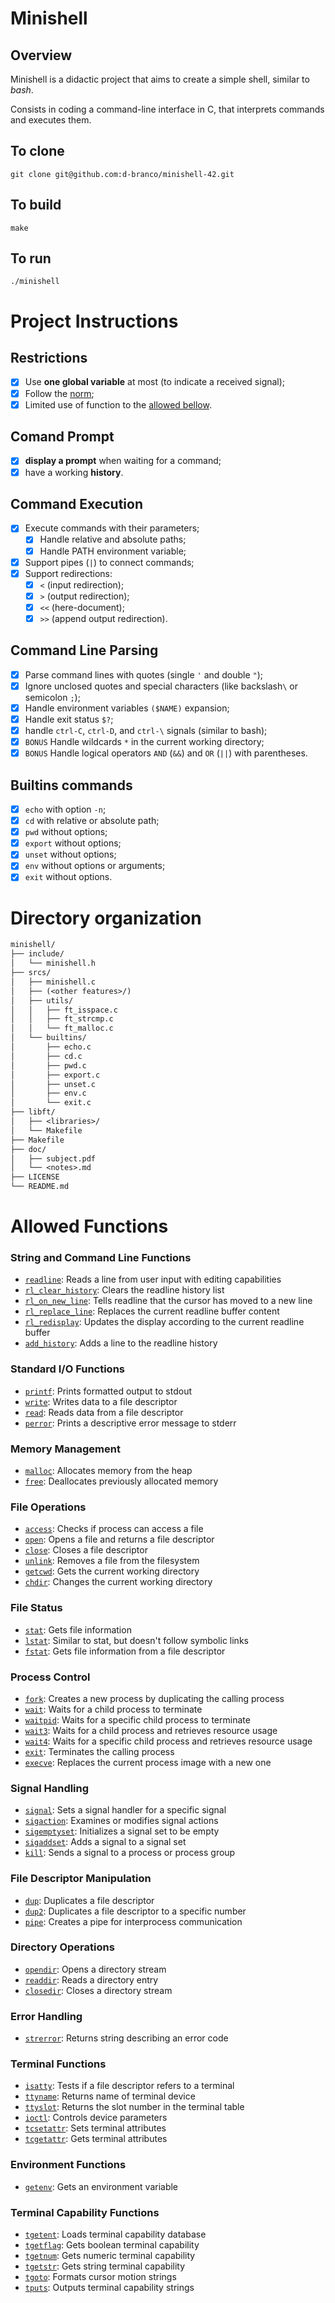 Minishell
==========

Overview
--------
Minishell is a didactic project that aims to create a simple shell, similar to *bash*.


Consists in coding a command-line interface in C, that interprets commands and executes them.

To clone
--------

```shell
git clone git@github.com:d-branco/minishell-42.git
```

## To build
```shell
make
```

## To run
```shell
./minishell
```

Project Instructions
====================
## Restrictions
- [x] Use **one global variable** at most (to indicate a received signal);
- [x] Follow the [norm](doc/normv4.pdf);
- [x] Limited use of function to the [allowed bellow](#allowed-functions).
## Comand Prompt
 - [x] **display a prompt** when waiting for a command;
 - [x] have a working **history**.
## Command Execution
- [x] Execute commands with their parameters;
	- [x] Handle relative and absolute paths;
	- [x] Handle PATH environment variable;
- [x] Support pipes (`|`) to connect commands;
- [x] Support redirections:
  - [x] `<` (input redirection);
  - [x] `>` (output redirection);
  - [x] `<<` (here-document);
  - [x] `>>` (append output redirection).
## Command Line Parsing
- [x] Parse command lines with quotes (single `'` and double `"`);
- [x] Ignore unclosed quotes and special characters (like backslash`\` or semicolon `;`);
- [x] Handle environment variables `($NAME)` expansion;
- [x] Handle exit status `$?`;
- [x] handle `ctrl-C`, `ctrl-D`, and `ctrl-\` signals (similar to bash);
- [x] `BONUS` Handle wildcards `*` in the current working directory;
- [x] `BONUS` Handle logical operators `AND` (`&&`) and `OR` (`||`) with parentheses.
## Builtins commands
- [x] `echo` with option `-n`;
- [x] `cd` with relative or absolute path;
- [x] `pwd` without options;
- [x] `export` without options;
- [x] `unset` without options;
- [x] `env` without options or arguments;
- [x] `exit` without options.

Directory organization
======================
```txt
minishell/
├── include/
│   └── minishell.h
├── srcs/
│   ├── minishell.c
│   ├── (<other features>/)
│   ├── utils/
│   │   ├── ft_isspace.c
│   │   ├── ft_strcmp.c
│   │   └── ft_malloc.c
│   └── builtins/
│       ├── echo.c
│       ├── cd.c
│       ├── pwd.c
│       ├── export.c
│       ├── unset.c
│       ├── env.c
│       └── exit.c
├── libft/
│   ├── <libraries>/
│   └── Makefile
├── Makefile
├── doc/
│   ├── subject.pdf
│   └── <notes>.md
├── LICENSE
└── README.md
```

Allowed Functions
=================
### String and Command Line Functions
- [`readline`](https://man7.org/linux/man-pages/man3/readline.3.html): Reads a line from user input with editing capabilities
- [`rl_clear_history`](https://tiswww.cwru.edu/php/chet/readline/readline.html#index-rl_005fclear_005fhistory): Clears the readline history list
- [`rl_on_new_line`](https://tiswww.cwru.edu/php/chet/readline/readline.html#index-rl_005fon_005fnew_005fline): Tells readline that the cursor has moved to a new line
- [`rl_replace_line`](https://tiswww.cwru.edu/php/chet/readline/readline.html#index-rl_005freplace_005fline): Replaces the current readline buffer content
- [`rl_redisplay`](https://tiswww.cwru.edu/php/chet/readline/readline.html#Redisplay): Updates the display according to the current readline buffer
- [`add_history`](https://man7.org/linux/man-pages/man3/history.3.html): Adds a line to the readline history
### Standard I/O Functions
- [`printf`](https://man7.org/linux/man-pages/man3/printf.3.html): Prints formatted output to stdout
- [`write`](https://man7.org/linux/man-pages/man2/write.2.html): Writes data to a file descriptor
- [`read`](https://man7.org/linux/man-pages/man2/read.2.html): Reads data from a file descriptor
- [`perror`](https://man7.org/linux/man-pages/man3/perror.3.html): Prints a descriptive error message to stderr
### Memory Management
- [`malloc`](https://man7.org/linux/man-pages/man3/malloc.3.html): Allocates memory from the heap
- [`free`](https://man7.org/linux/man-pages/man3/free.3.html): Deallocates previously allocated memory
### File Operations
- [`access`](https://man7.org/linux/man-pages/man2/access.2.html): Checks if process can access a file
- [`open`](https://man7.org/linux/man-pages/man2/open.2.html): Opens a file and returns a file descriptor
- [`close`](https://man7.org/linux/man-pages/man2/close.2.html): Closes a file descriptor
- [`unlink`](https://man7.org/linux/man-pages/man2/unlink.2.html): Removes a file from the filesystem
- [`getcwd`](https://man7.org/linux/man-pages/man3/getcwd.3.html): Gets the current working directory
- [`chdir`](https://man7.org/linux/man-pages/man2/chdir.2.html): Changes the current working directory
### File Status
- [`stat`](https://man7.org/linux/man-pages/man2/stat.2.html): Gets file information
- [`lstat`](https://man7.org/linux/man-pages/man2/lstat.2.html): Similar to stat, but doesn't follow symbolic links
- [`fstat`](https://man7.org/linux/man-pages/man2/fstat.2.html): Gets file information from a file descriptor
### Process Control
- [`fork`](https://man7.org/linux/man-pages/man2/fork.2.html): Creates a new process by duplicating the calling process
- [`wait`](https://man7.org/linux/man-pages/man2/wait.2.html): Waits for a child process to terminate
- [`waitpid`](https://man7.org/linux/man-pages/man2/waitpid.2.html): Waits for a specific child process to terminate
- [`wait3`](https://man7.org/linux/man-pages/man2/wait3.2.html): Waits for a child process and retrieves resource usage
- [`wait4`](https://man7.org/linux/man-pages/man2/wait4.2.html): Waits for a specific child process and retrieves resource usage
- [`exit`](https://man7.org/linux/man-pages/man3/exit.3.html): Terminates the calling process
- [`execve`](https://man7.org/linux/man-pages/man2/execve.2.html): Replaces the current process image with a new one
### Signal Handling
- [`signal`](https://man7.org/linux/man-pages/man2/signal.2.html): Sets a signal handler for a specific signal
- [`sigaction`](https://man7.org/linux/man-pages/man2/sigaction.2.html): Examines or modifies signal actions
- [`sigemptyset`](https://man7.org/linux/man-pages/man3/sigemptyset.3.html): Initializes a signal set to be empty
- [`sigaddset`](https://man7.org/linux/man-pages/man3/sigaddset.3.html): Adds a signal to a signal set
- [`kill`](https://man7.org/linux/man-pages/man2/kill.2.html): Sends a signal to a process or process group
### File Descriptor Manipulation
- [`dup`](https://man7.org/linux/man-pages/man2/dup.2.html): Duplicates a file descriptor
- [`dup2`](https://man7.org/linux/man-pages/man2/dup2.2.html): Duplicates a file descriptor to a specific number
- [`pipe`](https://man7.org/linux/man-pages/man2/pipe.2.html): Creates a pipe for interprocess communication
### Directory Operations
- [`opendir`](https://man7.org/linux/man-pages/man3/opendir.3.html): Opens a directory stream
- [`readdir`](https://man7.org/linux/man-pages/man3/readdir.3.html): Reads a directory entry
- [`closedir`](https://man7.org/linux/man-pages/man3/closedir.3.html): Closes a directory stream
### Error Handling
- [`strerror`](https://man7.org/linux/man-pages/man3/strerror.3.html): Returns string describing an error code
### Terminal Functions
- [`isatty`](https://man7.org/linux/man-pages/man3/isatty.3.html): Tests if a file descriptor refers to a terminal
- [`ttyname`](https://man7.org/linux/man-pages/man3/ttyname.3.html): Returns name of terminal device
- [`ttyslot`](https://man7.org/linux/man-pages/man3/ttyslot.3.html): Returns the slot number in the terminal table
- [`ioctl`](https://man7.org/linux/man-pages/man2/ioctl.2.html): Controls device parameters
- [`tcsetattr`](https://man7.org/linux/man-pages/man3/tcsetattr.3.html): Sets terminal attributes
- [`tcgetattr`](https://man7.org/linux/man-pages/man3/tcgetattr.3.html): Gets terminal attributes
### Environment Functions
- [`getenv`](https://man7.org/linux/man-pages/man3/getenv.3.html): Gets an environment variable
### Terminal Capability Functions
- [`tgetent`](https://linux.die.net/man/3/tgetent): Loads terminal capability database
- [`tgetflag`](https://linux.die.net/man/3/tgetflag): Gets boolean terminal capability
- [`tgetnum`](https://linux.die.net/man/3/tgetnum): Gets numeric terminal capability
- [`tgetstr`](https://linux.die.net/man/3/tgetstr): Gets string terminal capability
- [`tgoto`](https://linux.die.net/man/3/tgoto): Formats cursor motion strings
- [`tputs`](https://linux.die.net/man/3/tputs): Outputs terminal capability strings
